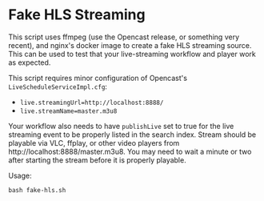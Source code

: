 Fake HLS Streaming
======================

This script uses ffmpeg (use the Opencast release, or something very recent), and nginx's docker image to create a fake
HLS streaming source.  This can be used to test that your live-streaming workflow and player work as expected.

This script requires minor configuration of Opencast's `LiveScheduleServiceImpl.cfg`:
 - `live.streamingUrl=http://localhost:8888/`
 - `live.streamName=master.m3u8`

Your workflow also needs to have `publishLive` set to true for the live streaming event to be properly listed in the
search index.  Stream should be playable via VLC, ffplay, or other video players from http://localhost:8888/master.m3u8.
You may need to wait a minute or two after starting the stream before it is properly playable.

Usage:

    bash fake-hls.sh
